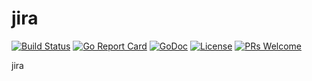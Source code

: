# jira

[![Build Status](https://api.travis-ci.org/nortonlifelock/jira.svg?branch=master)](https://travis-ci.org/nortonlifelock/jira)
[![Go Report Card](https://goreportcard.com/badge/github.com/nortonlifelock/jira)](https://goreportcard.com/report/github.com/nortonlifelock/jira)
[![GoDoc](https://godoc.org/github.com/nortonlifelock/jira?status.svg)](https://godoc.org/github.com/nortonlifelock/jira)
[![License](https://img.shields.io/badge/License-Apache%202.0-blue.svg)](https://opensource.org/licenses/Apache-2.0) [![PRs Welcome](https://img.shields.io/badge/PRs-welcome-brightgreen.svg)](http://makeapullrequest.com)

jira
